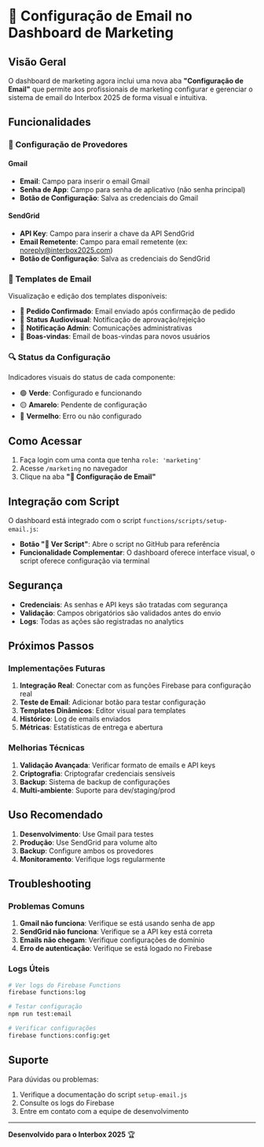 # 📧 Configuração de Email no Dashboard de Marketing

## Visão Geral

O dashboard de marketing agora inclui uma nova aba **"Configuração de Email"** que permite aos profissionais de marketing configurar e gerenciar o sistema de email do Interbox 2025 de forma visual e intuitiva.

## Funcionalidades

### 🔧 Configuração de Provedores

#### Gmail
- **Email**: Campo para inserir o email Gmail
- **Senha de App**: Campo para senha de aplicativo (não senha principal)
- **Botão de Configuração**: Salva as credenciais do Gmail

#### SendGrid
- **API Key**: Campo para inserir a chave da API SendGrid
- **Email Remetente**: Campo para email remetente (ex: noreply@interbox2025.com)
- **Botão de Configuração**: Salva as credenciais do SendGrid

### 📝 Templates de Email

Visualização e edição dos templates disponíveis:
- 🎫 **Pedido Confirmado**: Email enviado após confirmação de pedido
- 📸 **Status Audiovisual**: Notificação de aprovação/rejeição
- 🎯 **Notificação Admin**: Comunicações administrativas
- 👋 **Boas-vindas**: Email de boas-vindas para novos usuários

### 🔍 Status da Configuração

Indicadores visuais do status de cada componente:
- 🟢 **Verde**: Configurado e funcionando
- 🟡 **Amarelo**: Pendente de configuração
- 🔴 **Vermelho**: Erro ou não configurado

## Como Acessar

1. Faça login com uma conta que tenha `role: 'marketing'`
2. Acesse `/marketing` no navegador
3. Clique na aba **"📧 Configuração de Email"**

## Integração com Script

O dashboard está integrado com o script `functions/scripts/setup-email.js`:

- **Botão "📖 Ver Script"**: Abre o script no GitHub para referência
- **Funcionalidade Complementar**: O dashboard oferece interface visual, o script oferece configuração via terminal

## Segurança

- **Credenciais**: As senhas e API keys são tratadas com segurança
- **Validação**: Campos obrigatórios são validados antes do envio
- **Logs**: Todas as ações são registradas no analytics

## Próximos Passos

### Implementações Futuras

1. **Integração Real**: Conectar com as funções Firebase para configuração real
2. **Teste de Email**: Adicionar botão para testar configuração
3. **Templates Dinâmicos**: Editor visual para templates
4. **Histórico**: Log de emails enviados
5. **Métricas**: Estatísticas de entrega e abertura

### Melhorias Técnicas

1. **Validação Avançada**: Verificar formato de emails e API keys
2. **Criptografia**: Criptografar credenciais sensíveis
3. **Backup**: Sistema de backup de configurações
4. **Multi-ambiente**: Suporte para dev/staging/prod

## Uso Recomendado

1. **Desenvolvimento**: Use Gmail para testes
2. **Produção**: Use SendGrid para volume alto
3. **Backup**: Configure ambos os provedores
4. **Monitoramento**: Verifique logs regularmente

## Troubleshooting

### Problemas Comuns

1. **Gmail não funciona**: Verifique se está usando senha de app
2. **SendGrid não funciona**: Verifique se a API key está correta
3. **Emails não chegam**: Verifique configurações de domínio
4. **Erro de autenticação**: Verifique se está logado no Firebase

### Logs Úteis

```bash
# Ver logs do Firebase Functions
firebase functions:log

# Testar configuração
npm run test:email

# Verificar configurações
firebase functions:config:get
```

## Suporte

Para dúvidas ou problemas:
1. Verifique a documentação do script `setup-email.js`
2. Consulte os logs do Firebase
3. Entre em contato com a equipe de desenvolvimento

---

**Desenvolvido para o Interbox 2025** 🏆 